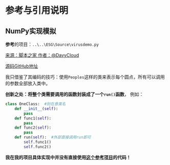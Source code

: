 # 参考与引用说明

## NumPy实现模拟

**参考**的项目：`..\..\ESG\Source\virusdemo.py`

[来源：脚本之家    作者：@DavyCloud](https://www.jb51.net/article/180458.htm)

[源码GitHub地址](https://github.com/davycloud/virusdemo)

我只借鉴了其编码的技巧：使用`Peoples`这样的类来表示每个圆点，所有可以调用的参数全部放入类中。

**创新之处：将整个类需要调用的函数封装成了一个`run()`函数**， 例如：

```Python
class OneClass:  #别在意类名
    def __init__(self):
        pass
    def func1(self):
        pass
    def func2(self):
        pass
    def run(self):  #外部直接调用run即可
        self.func1()
        self.func2()
```



**我在我的项目具体实现中并没有直接使用[这个参考项目](https://www.jb51.net/article/180458.htm)的代码！**

